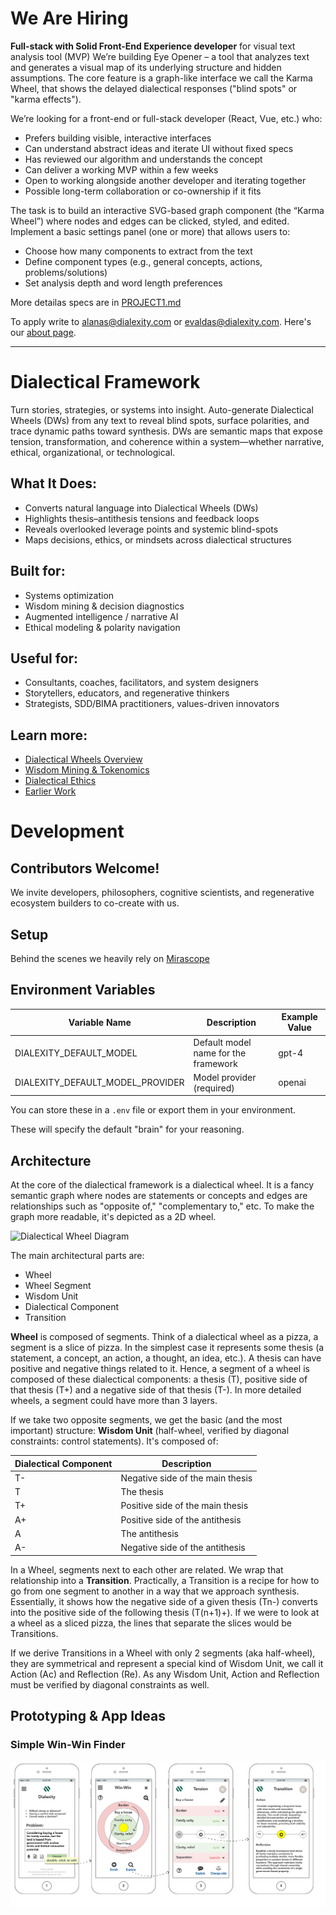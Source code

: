 # We Are Hiring

**Full-stack with Solid Front-End Experience developer** for visual text analysis tool (MVP)
We’re building Eye Opener – a tool that analyzes text and generates a visual map of its underlying structure and hidden assumptions. The core feature is a graph-like interface we call the Karma Wheel, that shows the delayed dialectical responses ("blind spots" or "karma effects").

We’re looking for a front-end or full-stack developer (React, Vue, etc.) who:
- Prefers building visible, interactive interfaces
- Can understand abstract ideas and iterate UI without fixed specs
- Has reviewed our algorithm and understands the concept
- Can deliver a working MVP within a few weeks
- Open to working alongside another developer and iterating together
- Possible long-term collaboration or co-ownership if it fits

The task is to build an interactive SVG-based graph component (the “Karma Wheel”) where nodes and edges can be clicked, styled, and edited.
Implement a basic settings panel (one or more) that allows users to:
- Choose how many components to extract from the text
- Define component types (e.g., general concepts, actions, problems/solutions)
- Set analysis depth and word length preferences

More detailas specs are in [PROJECT1.md](./docs/PROJECT1.md)


To apply write to [alanas@dialexity.com](mailto:alanas@dialexity.com) or [evaldas@dialexity.com](mailto:evaldas@dialexity.com). Here's our [about page](https://dialexity.com/about).

---

# Dialectical Framework
Turn stories, strategies, or systems into insight. Auto-generate Dialectical Wheels (DWs) from any text to reveal blind spots, surface polarities, and trace dynamic paths toward synthesis.
 DWs are semantic maps that expose tension, transformation, and coherence within a system—whether narrative, ethical, organizational, or technological.

## What It Does:
 - Converts natural language into Dialectical Wheels (DWs)
 - Highlights thesis–antithesis tensions and feedback loops
 - Reveals overlooked leverage points and systemic blind-spots
 - Maps decisions, ethics, or mindsets across dialectical structures

## Built for:
 - Systems optimization
 - Wisdom mining & decision diagnostics
 - Augmented intelligence / narrative AI
 - Ethical modeling & polarity navigation

## Useful for:
 - Consultants, coaches, facilitators, and system designers
 - Storytellers, educators, and regenerative thinkers
 - Strategists, SDD/BIMA practitioners, values-driven innovators

## Learn more:
 - [Dialectical Wheels Overview](https://dialexity.com/blog/dialectical-wheels-for-systems-optimization/)
 - [Wisdom Mining & Tokenomics](https://dialexity.com/blog/dialectical-token-dlt/)
 - [Dialectical Ethics](https://dialexity.com/blog/dialectical-ethics/)
 - [Earlier Work](https://dialexity.com/blog/wp-content/uploads/2023/11/Moral-Wisdom-from-Ontology-1.pdf)

# Development

## Contributors Welcome!

We invite developers, philosophers, cognitive scientists, and regenerative ecosystem builders to co-create with us.

## Setup

Behind the scenes we heavily rely on [Mirascope](https://mirascope.com/)

## Environment Variables

| Variable Name                    | Description                          | Example Value |
|----------------------------------|--------------------------------------|---------------|
| DIALEXITY_DEFAULT_MODEL          | Default model name for the framework | gpt-4         |
| DIALEXITY_DEFAULT_MODEL_PROVIDER | Model provider (required)            | openai        |

You can store these in a `.env` file or export them in your environment.

These will specify the default "brain" for your reasoning.

## Architecture

At the core of the dialectical framework is a dialectical wheel. It is a fancy semantic graph where nodes are statements or concepts and edges are relationships such as "opposite of," "complementary to," etc. To make the graph more readable, it's depicted as a 2D wheel.

![Dialectical Wheel Diagram](docs/wheel-scheme.png)

The main architectural parts are:
- Wheel
- Wheel Segment
- Wisdom Unit
- Dialectical Component
- Transition


**Wheel** is composed of segments. Think of a dialectical wheel as a pizza, a segment is a slice of pizza. In the simplest case it represents some thesis (a statement, a concept, an action, a thought, an idea, etc.). A thesis can have positive and negative things related to it. Hence, a segment of a wheel is composed of these dialectical components: a thesis (T), positive side of that thesis (T+) and a negative side of that thesis (T-). In more detailed wheels, a segment could have more than 3 layers.

If we take two opposite segments, we get the basic (and the most important) structure: **Wisdom Unit** (half-wheel, verified by diagonal constraints: control statements). It's composed of:

| Dialectical Component | Description                      |
|-----------------------|----------------------------------|
| T-                    | Negative side of the main thesis |
| T                     | The thesis                       |
| T+                    | Positive side of the main thesis |
| A+                    | Positive side of the antithesis  |
| A                     | The antithesis                   |
| A-                    | Negative side of the antithesis  |

In a Wheel, segments next to each other are related. We wrap that relationship into a **Transition**. Practically, a Transition is a recipe for how to go from one segment to another in a way that we approach synthesis. Essentially, it shows how the negative side of a given thesis (Tn-) converts into the positive side of the following thesis (T(n+1)+). If we were to look at a wheel as a sliced pizza, the lines that separate the slices would be Transitions.

If we derive Transitions in a Wheel with only 2 segments (aka half-wheel), they are symmetrical and represent a special kind of Wisdom Unit, we call it Action (Ac) and Reflection (Re). As any Wisdom Unit, Action and Reflection must be verified by diagonal constraints as well.

## Prototyping & App Ideas

### Simple Win-Win Finder
![End](./docs/b2c-mvp.png)